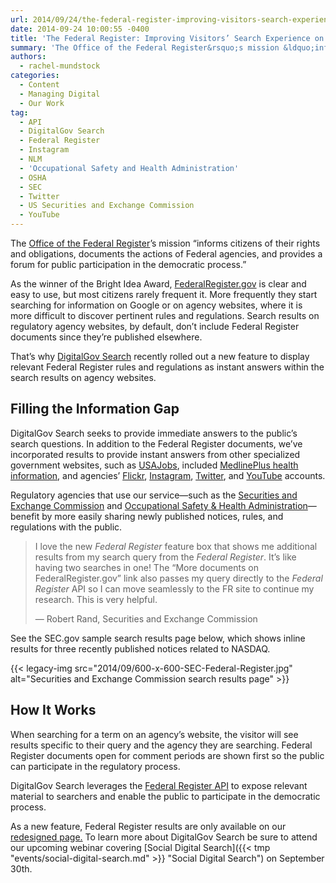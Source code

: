 ```yaml
---
url: 2014/09/24/the-federal-register-improving-visitors-search-experience-on-agency-websites.md
date: 2014-09-24 10:00:55 -0400
title: 'The Federal Register: Improving Visitors’ Search Experience on Agency Websites'
summary: 'The Office of the Federal Register&rsquo;s mission &ldquo;informs citizens of their rights and obligations, documents the actions of Federal agencies, and provides a forum for public participation in the democratic process.&rdquo; As the winner of the Bright Idea Award, FederalRegister.gov is clear and easy to use, but most citizens rarely frequent it. More frequently they'
authors:
  - rachel-mundstock
categories:
  - Content
  - Managing Digital
  - Our Work
tag:
  - API
  - DigitalGov Search
  - Federal Register
  - Instagram
  - NLM
  - 'Occupational Safety and Health Administration'
  - OSHA
  - SEC
  - Twitter
  - US Securities and Exchange Commission
  - YouTube
---
```


The [Office of the Federal Register](https://www.federalregister.gov/policy/about-us)’s mission “informs citizens of their rights and obligations, documents the actions of Federal agencies, and provides a forum for public participation in the democratic process.”

As the winner of the Bright Idea Award, [FederalRegister.gov](https://www.federalregister.gov/) is clear and easy to use, but most citizens rarely frequent it. More frequently they start searching for information on Google or on agency websites, where it is more difficult to discover pertinent rules and regulations. Search results on regulatory agency websites, by default, don’t include Federal Register documents since they’re published elsewhere.

That’s why [DigitalGov Search](http://search.WHATEVER/) recently rolled out a new feature to display relevant Federal Register rules and regulations as instant answers within the search results on agency websites.

## Filling the Information Gap

DigitalGov Search seeks to provide immediate answers to the public’s search questions. In addition to the Federal Register documents, we’ve incorporated results to provide instant answers from other specialized government websites, such as [USAJobs](http://search.WHATEVER/manual/govbox-jobs.html), included [MedlinePlus health information](http://search.WHATEVER/manual/govbox-health.html), and agencies’ [Flickr](http://search.WHATEVER/manual/flickr.html), [Instagram](http://search.WHATEVER/manual/instagram.html), [Twitter](http://search.WHATEVER/manual/twitter.html), and [YouTube](http://search.WHATEVER/manual/youtube.html) accounts.

Regulatory agencies that use our service—such as the [Securities and Exchange Commission](http://www.sec.gov/) and [Occupational Safety & Health Administration](https://www.osha.gov/)—benefit by more easily sharing newly published notices, rules, and regulations with the public.

> I love the new _Federal Register_ feature box that shows me additional results from my search query from the _Federal Register_. It’s like having two searches in one! The “More documents on FederalRegister.gov” link also passes my query directly to the _Federal Register_ API so I can move seamlessly to the FR site to continue my research. This is very helpful.
> 
> &#8212; Robert Rand, Securities and Exchange Commission

See the SEC.gov sample search results page below, which shows inline results for three recently published notices related to NASDAQ.

{{< legacy-img src="2014/09/600-x-600-SEC-Federal-Register.jpg" alt="Securities and Exchange Commission search results page" >}}

## How It Works

When searching for a term on an agency’s website, the visitor will see results specific to their query and the agency they are searching. Federal Register documents open for comment periods are shown first so the public can participate in the regulatory process.

DigitalGov Search leverages the [Federal Register API](https://www.federalregister.gov/blog/learn/developers) to expose relevant material to searchers and enable the public to participate in the democratic process.

As a new feature, Federal Register results are only available on our [redesigned page.](http://search.WHATEVER/blog/serp-redesign.html) To learn more about DigitalGov Search be sure to attend our upcoming webinar covering [Social Digital Search]({{< tmp "events/social-digital-search.md" >}} "Social Digital Search") on September 30th.